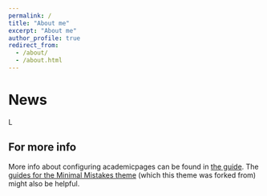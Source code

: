 ```yaml
---
permalink: /
title: "About me"
excerpt: "About me"
author_profile: true
redirect_from: 
  - /about/
  - /about.html
---
```




News
======
L

For more info
------
More info about configuring academicpages can be found in [the guide](https://academicpages.github.io/markdown/). The [guides for the Minimal Mistakes theme](https://mmistakes.github.io/minimal-mistakes/docs/configuration/) (which this theme was forked from) might also be helpful.
